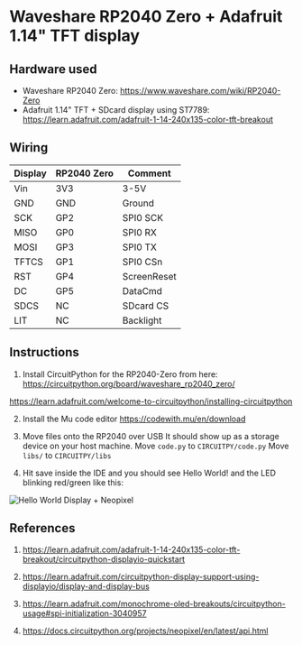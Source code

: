# Waveshare RP2040 Zero + Adafruit 1.14" TFT display 

## Hardware used
- Waveshare RP2040 Zero: https://www.waveshare.com/wiki/RP2040-Zero
- Adafruit 1.14" TFT + SDcard display using ST7789: https://learn.adafruit.com/adafruit-1-14-240x135-color-tft-breakout

## Wiring

| Display  | RP2040 Zero|  Comment  |
|----------|------------|-----------|
|  Vin     |     3V3    |   3-5V    |
|  GND     |     GND    |   Ground  |
|  SCK     |     GP2    |  SPI0 SCK |
|  MISO    |     GP0    |  SPI0 RX  |
|  MOSI    |     GP3    |  SPI0 TX  |
|  TFTCS   |     GP1    |  SPI0 CSn |
|  RST     |     GP4    |ScreenReset|
|  DC      |     GP5    |  DataCmd  |
|  SDCS    |     NC     | SDcard CS |
|  LIT     |     NC     | Backlight |


## Instructions

1. Install CircuitPython for the RP2040-Zero from here: https://circuitpython.org/board/waveshare_rp2040_zero/

https://learn.adafruit.com/welcome-to-circuitpython/installing-circuitpython

2. Install the Mu code editor https://codewith.mu/en/download

3. Move files onto the RP2040 over USB
It should show up as a storage device on your host machine. 
Move `code.py` to `CIRCUITPY/code.py` 
Move `libs/`  to `CIRCUITPY/libs`

4. Hit save inside the IDE and you should see Hello World! and the LED blinking red/green like this:

![Hello World Display + Neopixel](images/helloworld.gif "Hello World Display + Neopixel")


## References
1. https://learn.adafruit.com/adafruit-1-14-240x135-color-tft-breakout/circuitpython-displayio-quickstart

2. https://learn.adafruit.com/circuitpython-display-support-using-displayio/display-and-display-bus

3. https://learn.adafruit.com/monochrome-oled-breakouts/circuitpython-usage#spi-initialization-3040957

4. https://docs.circuitpython.org/projects/neopixel/en/latest/api.html


